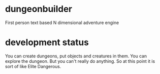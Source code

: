 # dungeonbuilder
First person text based N dimensional adventure engine

# development status
You can create dungeons, put objects and creatures in them. You can explore the dungeon. But you can't really do anything. So at this point it is sort of like Elite Dangerous.
